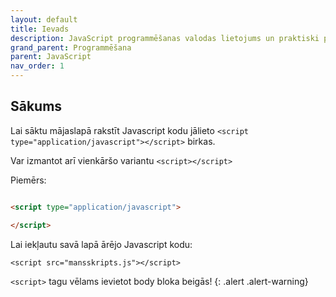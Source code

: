 ```yaml
---
layout: default
title: Ievads
description: JavaScript programmēšanas valodas lietojums un praktiski piemēri
grand_parent: Programmēšana
parent: JavaScript
nav_order: 1
---
```

## Sākums

Lai sāktu mājaslapā rakstīt Javascript kodu jālieto `<script type="application/javascript"></script>` birkas. 

Var izmantot arī vienkāršo variantu `<script></script>`

Piemērs:

~~~html

<script type="application/javascript">

</script>

~~~

Lai iekļautu savā lapā ārējo Javascript kodu:

`<script src="mansskripts.js"></script>`

`<script>` tagu vēlams ievietot body bloka beigās! 
{: .alert .alert-warning}
